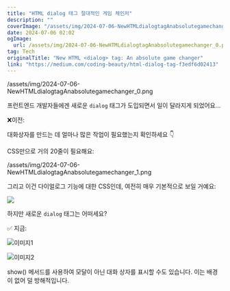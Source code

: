 ```yaml
---
title: "HTML dialog 태그 절대적인 게임 체인저"
description: ""
coverImage: "/assets/img/2024-07-06-NewHTMLdialogtagAnabsolutegamechanger_0.png"
date: 2024-07-06 02:02
ogImage:
  url: /assets/img/2024-07-06-NewHTMLdialogtagAnabsolutegamechanger_0.png
tag: Tech
originalTitle: "New HTML <dialog> tag: An absolute game changer"
link: "https://medium.com/coding-beauty/html-dialog-tag-f3edf6d02413"
---
```


/assets/img/2024-07-06-NewHTMLdialogtagAnabsolutegamechanger_0.png

프런트엔드 개발자들에겐 새로운 `dialog` 태그가 도입되면서 일이 달라지게 되었어요...

❌이전:

대화상자를 만드는 데 얼마나 많은 작업이 필요했는지 확인하세요 👇

<div class="content-ad"></div>

CSS만으로 거의 20줄이 필요해요:

/assets/img/2024-07-06-NewHTMLdialogtagAnabsolutegamechanger_1.png

그리고 이건 다이얼로그 기능에 대한 CSS인데, 여전히 매우 기본적으로 보일 거예요:

<img src="https://miro.medium.com/v2/resize:fit:1400/0*cAzO5y0zWe1vwQe4.gif" />

<div class="content-ad"></div>

하지만 새로운 `dialog` 태그는 어떠세요?

✅ 지금:

![이미지1](/assets/img/2024-07-06-NewHTMLdialogtagAnabsolutegamechanger_2.png)

![이미지2](/assets/img/2024-07-06-NewHTMLdialogtagAnabsolutegamechanger_3.png)

<div class="content-ad"></div>

show() 메서드를 사용하여 모달이 아닌 대화 상자를 표시할 수도 있습니다. 이는 배경이 없어 덜 방해적입니다.
